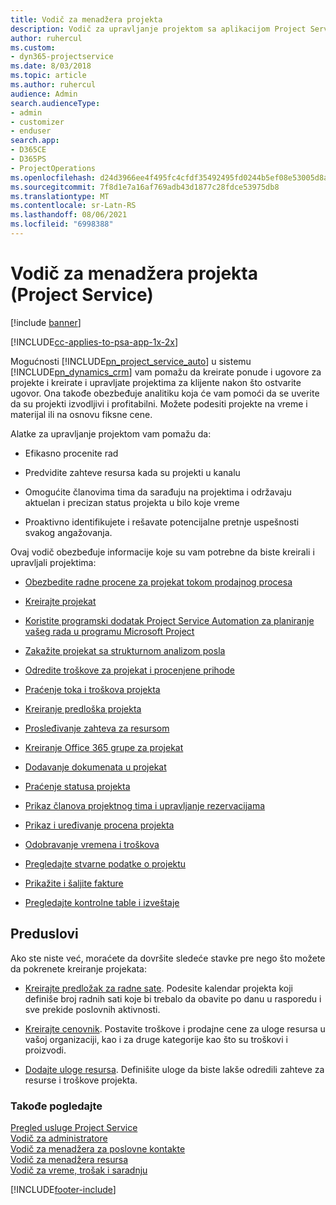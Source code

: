 ```yaml
---
title: Vodič za menadžera projekta
description: Vodič za upravljanje projektom sa aplikacijom Project Service
author: ruhercul
ms.custom:
- dyn365-projectservice
ms.date: 8/03/2018
ms.topic: article
ms.author: ruhercul
audience: Admin
search.audienceType:
- admin
- customizer
- enduser
search.app:
- D365CE
- D365PS
- ProjectOperations
ms.openlocfilehash: d24d3966ee4f495fc4cfdf35492495fd0244b5ef08e53005d8ac4a854cd7cce5
ms.sourcegitcommit: 7f8d1e7a16af769adb43d1877c28fdce53975db8
ms.translationtype: MT
ms.contentlocale: sr-Latn-RS
ms.lasthandoff: 08/06/2021
ms.locfileid: "6998388"
---
```

# <a name="project-manager-guide-project-service"></a>Vodič za menadžera projekta (Project Service)

[!include [banner](../includes/psa-now-project-operations.md)]

[!INCLUDE[cc-applies-to-psa-app-1x-2x](../includes/cc-applies-to-psa-app-1x-2x.md)]

Mogućnosti [!INCLUDE[pn_project_service_auto](../includes/pn-project-service-auto.md)] u sistemu [!INCLUDE[pn_dynamics_crm](../includes/pn-dynamics-crm.md)] vam pomažu da kreirate ponude i ugovore za projekte i kreirate i upravljate projektima za klijente nakon što ostvarite ugovor. Ona takođe obezbeđuje analitiku koja će vam pomoći da se uverite da su projekti izvodljivi i profitabilni. Možete podesiti projekte na vreme i materijal ili na osnovu fiksne cene.  
  
 Alatke za upravljanje projektom vam pomažu da:  
  
-   Efikasno procenite rad  
  
-   Predvidite zahteve resursa kada su projekti u kanalu  
  
-   Omogućite članovima tima da sarađuju na projektima i održavaju aktuelan i precizan status projekta u bilo koje vreme  
  
-   Proaktivno identifikujete i rešavate potencijalne pretnje uspešnosti svakog angažovanja.  
  
Ovaj vodič obezbeđuje informacije koje su vam potrebne da biste kreirali i upravljali projektima:  
  
-   [Obezbedite radne procene za projekat tokom prodajnog procesa](../psa/provide-estimates-project-during-sales-process.md)  
  
-   [Kreirajte projekat](../psa/create-project.md)  
  
-   [Koristite programski dodatak Project Service Automation za planiranje vašeg rada u programu Microsoft Project](../psa/add-plan-work-microsoft-project.md)  
  
-   [Zakažite projekat sa strukturnom analizom posla](../psa/schedule-project-work-breakdown-structure.md)  
  
-   [Odredite troškove za projekat i procenjene prihode](../psa/determine-project-cost-revenue-estimates.md)  
  
-   [Praćenje toka i troškova projekta](../psa/track-project-progress-cost.md)  
  
-   [Kreiranje predloška projekta](../psa/create-project-template.md)  
  
-   [Prosleđivanje zahteva za resursom](../psa/submit-resource-requests.md)  
  
-   [Kreiranje Office 365 grupe za projekat](../psa/create-office-365-group-project.md)  
  
-   [Dodavanje dokumenata u projekat](../psa/add-documents-project.md)  
  
-   [Praćenje statusa projekta](../psa/track-project-status.md)  
  
-   [Prikaz članova projektnog tima i upravljanje rezervacijama](../psa/view-project-team-members-manage-bookings.md)  
  
-   [Prikaz i uređivanje procena projekta](../psa/view-edit-project-estimates.md)  
  
-   [Odobravanje vremena i troškova](../psa/approve-time-expenses.md)  
  
-   [Pregledajte stvarne podatke o projektu](../psa/review-project-actuals.md)  
  
-   [Prikažite i šaljite fakture](../psa/view-send-invoices.md)  
  
-   [Pregledajte kontrolne table i izveštaje](../psa/view-dashboards-reports.md)  
  
## <a name="prerequisites"></a>Preduslovi  
 Ako ste niste već, moraćete da dovršite sledeće stavke pre nego što možete da pokrenete kreiranje projekata:  
  
-   [Kreirajte predložak za radne sate](../psa/create-work-hours-template.md). Podesite kalendar projekta koji definiše broj radnih sati koje bi trebalo da obavite po danu u rasporedu i sve prekide poslovnih aktivnosti.  
  
-   [Kreirajte cenovnik](../psa/create-price-list.md). Postavite troškove i prodajne cene za uloge resursa u vašoj organizaciji, kao i za druge kategorije kao što su troškovi i proizvodi.  
  
-   [Dodajte uloge resursa](../psa/add-resource-roles.md). Definišite uloge da biste lakše odredili zahteve za resurse i troškove projekta.  
  
### <a name="see-also"></a>Takođe pogledajte  
 [Pregled usluge Project Service](../psa/overview.md)   
 [Vodič za administratore](../psa/admin-guide.md)   
 [Vodič za menadžera za poslovne kontakte](../psa/account-manager-guide.md)   
 [Vodič za menadžera resursa](../psa/resource-manager-guide.md)   
 [Vodič za vreme, trošak i saradnju](../psa/time-expense-collaboration-guide.md)



[!INCLUDE[footer-include](../includes/footer-banner.md)]